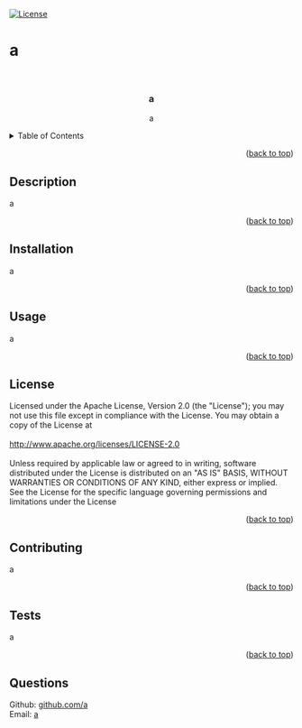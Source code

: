 
[![License](https://img.shields.io/badge/License-Apache_2.0-blue.svg)](https://opensource.org/licenses/Apache-2.0)

# a

<div id="top"></div>

<br />
<div align="center">


<h3 align="center">a</h3>

  <p align="center">
  a
    
</div>

<details>
  <summary>Table of Contents</summary>
  <ol>
    <li><a href="#installation">Installation</a></li>
    <li><a href="#description">Description</a></li>
    <li><a href="#usage">Usage</a></li>
    <li><a href="#license">License</a></li>
    <li><a href="#contributing">Contributing</a></li>
    <li><a href="#tests">Tests</a></li>
    <li><a href="#questions">Questions</a></li>
  </ol>
</details>

<p align="right">(<a href="#top">back to top</a>)</p>

## Description

a

<p align="right">(<a href="#top">back to top</a>)</p>

## Installation

a

<p align="right">(<a href="#top">back to top</a>)</p>

## Usage

a

<p align="right">(<a href="#top">back to top</a>)</p>

## License

Licensed under the Apache License, Version 2.0 (the "License"); you may not use this file except in compliance with the License.
    You may obtain a copy of the License at <br><br>http://www.apache.org/licenses/LICENSE-2.0 <br><br>Unless required by applicable law or agreed to in writing, software
    distributed under the License is distributed on an "AS IS" BASIS, WITHOUT WARRANTIES OR CONDITIONS OF ANY KIND, either express or implied. See the License for the specific language governing permissions and
    limitations under the License

<p align="right">(<a href="#top">back to top</a>)</p>

## Contributing

a

<p align="right">(<a href="#top">back to top</a>)</p>

## Tests

a

<p align="right">(<a href="#top">back to top</a>)</p>

## Questions

Github: [github.com/a](https://github.com/a) <br>
Email: [a](a) 
